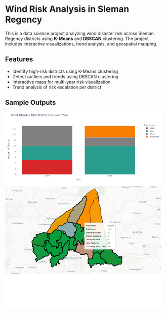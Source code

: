 # Wind Risk Analysis in Sleman Regency

This is a data science project analyzing wind disaster risk across Sleman Regency districts using **K-Means** and **DBSCAN** clustering. The project includes interactive visualizations, trend analysis, and geospatial mapping.

## Features
- Identify high-risk districts using K-Means clustering
- Detect outliers and trends using DBSCAN clustering
- Interactive maps for multi-year risk visualization
- Trend analysis of risk escalation per district

## Sample Outputs
<img src=images/output.png width="600">
